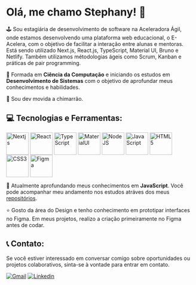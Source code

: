 # Olá, me chamo Stephany! 👋

🕹 Sou estagiária de desenvolvimento de software na Aceleradora Ágil, onde estamos desenvolvendo uma plataforma web educacional, o E-Acelera, com o objetivo de facilitar a interação entre alunas e mentoras. Está sendo utilizado  Next.js, React.js, TypeScript, Material UI, Bruno e Netlify. Também utilizamos métodologias ágeis como Scrum, Kanban e práticas de pair programming. 

🌈 Formada em **Ciência da Computação** e iniciando os estudos em **Desenvolvimento de Sistemas** com o objetivo de aprofundar meus conhecimentos e habilidades.

🧉​ Sou dev movida a chimarrão.

## 💻 Tecnologias e Ferramentas:
                  
<div style="display: inline-block">
  <img align="center" alt="Nextjs" src="https://cdn.jsdelivr.net/gh/devicons/devicon@latest/icons/nextjs/nextjs-original.svg" width="60" height="60"/> 
  <img align="center" alt="React" src="https://cdn.jsdelivr.net/gh/devicons/devicon/icons/react/react-original.svg" width="60" height="60"/>
  <img align="center" alt="TypeScript" src="https://cdn.jsdelivr.net/gh/devicons/devicon/icons/typescript/typescript-original.svg" width="60" height="60"/>
  <img align="center" alt="MaterialUI" src="https://cdn.jsdelivr.net/gh/devicons/devicon@latest/icons/materialui/materialui-original.svg" width="60" height="60"/>
  <img align="center" alt="NodeJS" src="https://cdn.jsdelivr.net/gh/devicons/devicon/icons/nodejs/nodejs-original.svg" width="60" height="60"/>      
  <img align="center" alt="JavaScript"src="https://cdn.jsdelivr.net/gh/devicons/devicon/icons/javascript/javascript-original.svg" width="60" height="60"/>
  <img align="center" alt="HTML5" src="https://cdn.jsdelivr.net/gh/devicons/devicon/icons/html5/html5-original.svg" width="60" height="60"/>
  <img align="center" alt="CSS3" src="https://cdn.jsdelivr.net/gh/devicons/devicon/icons/css3/css3-original.svg" width="60" height="60"/>
  <img align="center" alt="Figma" src="https://cdn.jsdelivr.net/gh/devicons/devicon/icons/figma/figma-original.svg" width="60" height="60"/>
</div>
</br>
          

📖​ Atualmente aprofundando meus conhecimentos em **JavaScript**. Você pode acompanhar meu andamento nos estudos atráves dos meus [repositórios](https://github.com/stephanybrazeir0?tab=repositories).

⭐ Gosto da área do Design e tenho conhecimento em prototipar interfaces no Figma. Em meus projetos, realizo a criação primeiramente no Figma antes de codar. 

## 📞 Contato:
<p>Se você estiver interessado em conversar comigo sobre oportunidades ou projetos colaborativos, sinta-se à vontade para entrar em contato.</p>

[![Gmail](https://img.shields.io/badge/Gmail-D14836?style=for-the-badge&logo=gmail&logoColor=white)](stephanybrazeiro@gmail.com)
[![Linkedin](https://img.shields.io/badge/LinkedIn-0077B5?style=for-the-badge&logo=linkedin&logoColor=white)](https://www.linkedin.com/in/stephanybrazeiro/)

          
          

